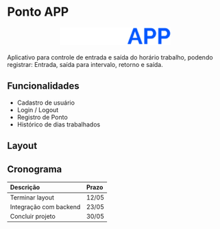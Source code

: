 # Ponto APP


<center><img src="https://raw.githubusercontent.com/dviniciusbonin/ponto-app/5de76e29066098c920b170b7aa50811b75625a37/assets/logo.svg" height="42"></center>

<br>
Aplicativo para controle de entrada e saída do horário trabalho, podendo registrar:
Entrada, saída para intervalo, retorno e saída.



## Funcionalidades

- Cadastro de usuário
- Login / Logout
- Registro de Ponto
- Histórico de dias trabalhados


## Layout

## Cronograma


| Descrição   | Prazo       |
| :---------- | :--------- | 
| Terminar layout | 12/05 
| Integração com backend | 23/05
| Concluir projeto | 30/05 


